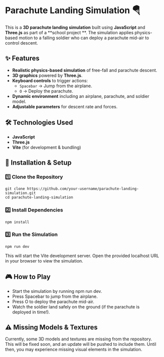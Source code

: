# Parachute Landing Simulation 🪂

This is a **3D parachute landing simulation** built using **JavaScript** and **Three.js** as part of a **school project
**. The simulation applies physics-based motion to a falling soldier who can deploy a parachute mid-air to control
descent.

## ✨ Features

- **Realistic physics-based simulation** of free-fall and parachute descent.
- **3D graphics** powered by **Three.js**.
- **Keyboard controls** to trigger actions:
    - `Spacebar` → Jump from the airplane.
    - `O` → Deploy the parachute.
- **Dynamic environment** including an airplane, parachute, and soldier model.
- **Adjustable parameters** for descent rate and forces.

## 🛠️ Technologies Used

- **JavaScript**
- **Three.js**
- **Vite** (for development & bundling)

## 🚀 Installation & Setup

### 1️⃣ Clone the Repository

```shell
git clone https://github.com/your-username/parachute-landing-simulation.git
cd parachute-landing-simulation
```

### 2️⃣ Install Dependencies

```shell
npm install
```

### 3️⃣ Run the Simulation

```shell
npm run dev
```

This will start the Vite development server. Open the provided localhost URL in your browser to view the simulation.

## 🎮 How to Play

- Start the simulation by running npm run dev.
- Press Spacebar to jump from the airplane.
- Press O to deploy the parachute mid-air.
- Watch the soldier land safely on the ground (if the parachute is deployed in time!).

## ⚠️ Missing Models & Textures

Currently, some 3D models and textures are missing from the repository. This will be fixed soon, and an update will be
pushed to include them. Until then, you may experience missing visual elements in the simulation.